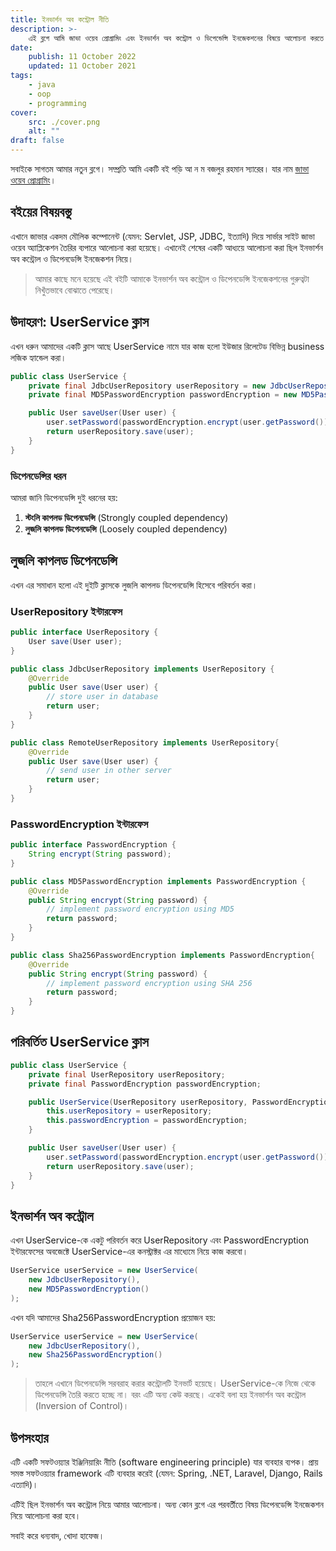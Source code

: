 ```yaml
---
title: ইনভার্শন অব কন্ট্রোল নীতি
description: >-
    এই ব্লগে আমি জাভা ওয়েব প্রোগ্রামিং এবং ইনভার্শন অব কন্ট্রোল ও ডিপেন্ডেন্সি ইনজেকশনের বিষয়ে আলোচনা করতে চলেছি।
date:
    publish: 11 October 2022
    updated: 11 October 2021
tags:
    - java
    - oop
    - programming
cover:
    src: ./cover.png
    alt: ""
draft: false
---
```


সবাইকে সাগতম আমার নতুন ব্লগে। সম্প্রতি আমি একটি বই পড়ি আ ন ম বজলুর রহমান স্যারের। যার নাম [জাভা ওয়েব প্রোগ্রামিং](https://bazlur.com/posts/2020-03-06-%E0%A6%9C%E0%A6%BE%E0%A6%AD%E0%A6%BE-%E0%A6%93%E0%A6%AF%E0%A6%BC%E0%A7%87%E0%A6%AC-%E0%A6%AA%E0%A7%8D%E0%A6%B0%E0%A7%8B%E0%A6%97%E0%A7%8D%E0%A6%B0%E0%A6%BE%E0%A6%AE%E0%A6%BF/)।

## বইয়ের বিষয়বস্তু

এখানে জাভার একদম মৌলিক কম্পোনেন্ট (যেমন: Servlet, JSP, JDBC, ইত্যাদি) দিয়ে সার্ভার সাইট জাভা ওয়েব অ্যাপ্লিকেশন তৈরির ব্যপারে আলোচনা করা হয়েছে। এখানেই শেষের একটি আধ্যয়ে আলোচনা করা ছিল ইনভার্শন অব কন্ট্রোল ও ডিপেনডেন্সি ইনজেকশন নিয়ে।

> আমার কাছে মনে হয়েছে এই বইটি আমাকে ইনভার্শন অব কন্ট্রোল ও ডিপেনডেন্সি ইনজেকশনের গুরুত্বটা নিখুঁতভাবে বোঝাতে পেরেছে।

## উদাহরণ: UserService ক্লাস

এখন ধরুন আমাদের একটি ক্লাস আছে UserService নামে যার কাজ হলো ইউজার রিলেটেড বিভিন্ন business লজিক হ্যান্ডেল করা।

```java
public class UserService {
    private final JdbcUserRepository userRepository = new JdbcUserRepository();
    private final MD5PasswordEncryption passwordEncryption = new MD5PasswordEncryption();

    public User saveUser(User user) {
        user.setPassword(passwordEncryption.encrypt(user.getPassword()));
        return userRepository.save(user);
    }
}
```

### ডিপেনডেন্সির ধরন

আমরা জানি ডিপেনডেন্সি দুই ধরনের হয়:

1. **স্টংলি কাপলড ডিপেনডেন্সি** (Strongly coupled dependency)
2. **লুজলি কাপলড ডিপেনডেন্সি** (Loosely coupled dependency)

## লুজলি কাপলড ডিপেনডেন্সি

এখন এর সমাধান হলো এই দুইটি ক্লাসকে লুজলি কাপলড ডিপেনডেন্সি হিসেবে পরিবর্তন করা।

### UserRepository ইন্টারফেস

```java
public interface UserRepository {
    User save(User user);
}

public class JdbcUserRepository implements UserRepository {
    @Override
    public User save(User user) {
        // store user in database
        return user;
    }
}

public class RemoteUserRepository implements UserRepository{
    @Override
    public User save(User user) {
        // send user in other server
        return user;
    }
}
```

### PasswordEncryption ইন্টারফেস

```java
public interface PasswordEncryption {
    String encrypt(String password);
}

public class MD5PasswordEncryption implements PasswordEncryption {
    @Override
    public String encrypt(String password) {
        // implement password encryption using MD5
        return password;
    }
}

public class Sha256PasswordEncryption implements PasswordEncryption{
    @Override
    public String encrypt(String password) {
        // implement password encryption using SHA 256
        return password;
    }
}
```

## পরিবর্তিত UserService ক্লাস

```java
public class UserService {
    private final UserRepository userRepository;
    private final PasswordEncryption passwordEncryption;

    public UserService(UserRepository userRepository, PasswordEncryption passwordEncryption) {
        this.userRepository = userRepository;
        this.passwordEncryption = passwordEncryption;
    }

    public User saveUser(User user) {
        user.setPassword(passwordEncryption.encrypt(user.getPassword()));
        return userRepository.save(user);
    }
}
```

## ইনভার্শন অব কন্ট্রোল

এখন UserService-কে একটু পরিবর্তন করে UserRepository এবং PasswordEncryption ইন্টারফেসের অবজেক্টে UserService-এর কনস্ট্রাক্টর এর মাধ্যেমে নিয়ে কাজ করবো।

```java
UserService userService = new UserService(
    new JdbcUserRepository(),
    new MD5PasswordEncryption()
);
```

এখন যদি আমাদের Sha256PasswordEncryption প্রয়োজন হয়:

```java
UserService userService = new UserService(
    new JdbcUserRepository(),
    new Sha256PasswordEncryption()
);
```

> তাহলে এখানে ডিপেনডেন্সি সরবরাহ করার কন্ট্রোলটি ইনভার্ট হয়েছে। UserService-কে নিজে থেকে ডিপেনডেন্সি তৈরি করতে হচ্ছে না। বরং এটি অন্য কেউ করছে। একেই বলা হয় ইনভার্শন অব কন্ট্রোল (Inversion of Control)।

## উপসংহার

এটি একটি সফটওয়্যার ইঞ্জিনিয়ারিং নীতি (software engineering principle) যার ব্যবহার ব্যপক। প্রায় সমস্ত সফটওয়্যার framework এটি ব্যবহার করেই (যেমন: Spring, .NET, Laravel, Django, Rails এত্যাদি)।

এটিই ছিল ইনভার্শন অব কন্ট্রোল নিয়ে আমার আলোচনা। অন্য কোন ব্লগে এর পরবর্তীতে বিষয় ডিপেনডেন্সি ইনজেকশন নিয়ে আলোচনা করা হবে।

সবাই করে ধন্যবাদ, খোদা হাফেজ।
